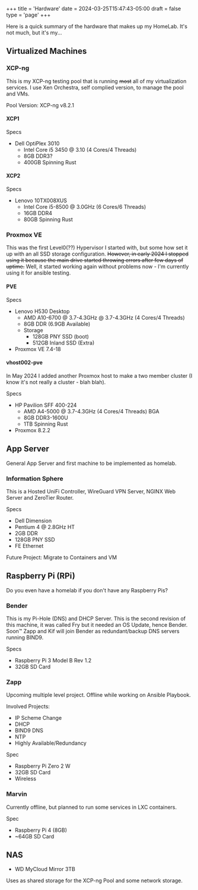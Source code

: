 +++
title = 'Hardware'
date = 2024-03-25T15:47:43-05:00
draft = false
type = 'page'
+++

Here is a quick summary of the hardware that makes up my HomeLab. It's not much, but it's my...

## Virtualized Machines

### XCP-ng

This is my XCP-ng testing pool that is running <s>most</s> all of my virtualization services. I use Xen Orchestra, self complied version, to manage the pool and VMs. 

Pool Version: XCP-ng v8.2.1

#### XCP1

Specs
* Dell OptiPlex 3010
  * Intel Core i5 3450 @ 3.10 (4 Cores/4 Threads)
  * 8GB DDR3?
  * 400GB Spinning Rust

#### XCP2

Specs
* Lenovo 10TX008XUS
  * Intel Core i5-8500 @ 3.0GHz (6 Cores/6 Threads)
  * 16GB DDR4
  * 80GB Spinning Rust

### Proxmox VE

This was the first Level0(??) Hypervisor I started with, but some how set it up with an all SSD storage configuration. ~~However, in early 2024 I stopped using it because the main drive started throwing errors after few days of uptime.~~ Well, it started working again without problems now - I'm currently using it for ansible testing.

#### PVE

Specs
* Lenovo H530 Desktop
  * AMD A10-6700 @ 3.7-4.3GHz @ 3.7-4.3GHz (4 Cores/4 Threads)
  * 8GB DDR (6.9GB Available)
  * Storage
    * 128GB PNY SSD (boot)
    * 512GB Inland SSD (Extra)
* Proxmox VE 7.4-18

#### vhost002-pve

In May 2024 I added another Proxmox host to make a two member cluster (I know it's not really a cluster - blah blah).

Specs
* HP Pavilion SFF 400-224
  * AMD A4-5000 @ 3.7-4.3GHz (4 Cores/4 Threads) BGA
  * 8GB DDR3-1600U
  * 1TB Spinning Rust
* Proxmox 8.2.2

## App Server

General App Server and first machine to be implemented as homelab.

### Information Sphere

This is a Hosted UniFi Controller, WireGuard VPN Server, NGINX Web Server and ZeroTier Router.

Specs
* Dell Dimension
* Pentium 4 @ 2.8GHz HT
* 2GB DDR
* 128GB PNY SSD
* FE Ethernet

Future Project: Migrate to Containers and VM


## Raspberry Pi (RPi)

Do you even have a homelab if you don't have any Raspberry Pis?

### Bender

This is my Pi-Hole (DNS) and DHCP Server. This is the second revision of this machine, it was called Fry but it needed an OS Update, hence Bender. Soon™ Zapp and Kif will join Bender as redundant/backup DNS servers running BIND9.

Specs
* Raspberry Pi 3 Model B Rev 1.2
* 32GB SD Card

### Zapp

Upcoming multiple level project. Offline while working on Ansible Playbook.

Involved Projects: 
* IP Scheme Change
* DHCP
* BIND9 DNS
* NTP
* Highly Available/Redundancy

Spec
* Raspberry Pi Zero 2 W
* 32GB SD Card
* Wireless

### Marvin

Currently offline, but planned to run some services in LXC containers.

Spec
* Raspberry Pi 4 (8GB)
* ~64GB SD Card

## NAS

* WD MyCloud Mirror 3TB

Uses as shared storage for the XCP-ng Pool and some network storage.